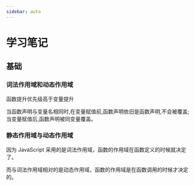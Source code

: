 ```yaml
---
sidebar: auto
---
```


# 学习笔记

## 基础

### 词法作用域和动态作用域

函数提升优先级高于变量提升

当函数声明与变量名相同时,在变量赋值前,函数声明依旧是函数声明,不会被覆盖;当变量赋值后,函数声明被同变量覆盖。

### 静态作用域与动态作用域

因为 JavaScript 采用的是词法作用域，函数的作用域在函数定义的时候就决定了。

而与词法作用域相对的是动态作用域，函数的作用域是在函数调用的时候才决定的。
